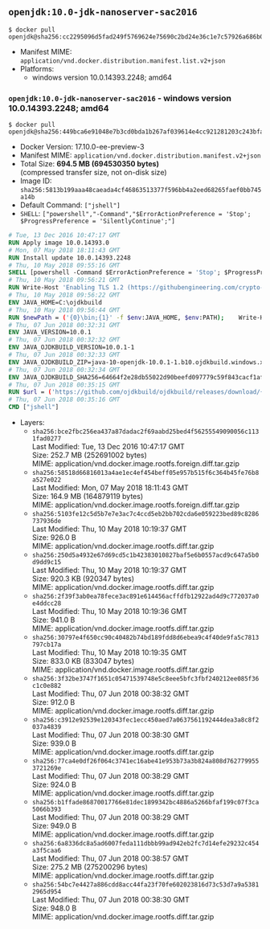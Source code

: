 ## `openjdk:10.0-jdk-nanoserver-sac2016`

```console
$ docker pull openjdk@sha256:cc2295096d5fad249f5769624e75690c2bd24e36c1e7c57926a686b09156eb3c
```

-	Manifest MIME: `application/vnd.docker.distribution.manifest.list.v2+json`
-	Platforms:
	-	windows version 10.0.14393.2248; amd64

### `openjdk:10.0-jdk-nanoserver-sac2016` - windows version 10.0.14393.2248; amd64

```console
$ docker pull openjdk@sha256:449bca6e91048e7b3cd0bda1b267af039614e4cc921281203c243bfa648ff804
```

-	Docker Version: 17.10.0-ee-preview-3
-	Manifest MIME: `application/vnd.docker.distribution.manifest.v2+json`
-	Total Size: **694.5 MB (694530350 bytes)**  
	(compressed transfer size, not on-disk size)
-	Image ID: `sha256:5813b199aaa48caeada4cf46863513377f596bb4a2eed68265faef0bb745a14b`
-	Default Command: `["jshell"]`
-	`SHELL`: `["powershell","-Command","$ErrorActionPreference = 'Stop'; $ProgressPreference = 'SilentlyContinue';"]`

```dockerfile
# Tue, 13 Dec 2016 10:47:17 GMT
RUN Apply image 10.0.14393.0
# Mon, 07 May 2018 18:11:43 GMT
RUN Install update 10.0.14393.2248
# Thu, 10 May 2018 09:55:16 GMT
SHELL [powershell -Command $ErrorActionPreference = 'Stop'; $ProgressPreference = 'SilentlyContinue';]
# Thu, 10 May 2018 09:56:21 GMT
RUN Write-Host 'Enabling TLS 1.2 (https://githubengineering.com/crypto-removal-notice/) ...'; 	$tls12RegBase = 'HKLM:\\SYSTEM\CurrentControlSet\Control\SecurityProviders\SCHANNEL\Protocols\TLS 1.2'; 	if (Test-Path $tls12RegBase) { throw ('"{0}" already exists!' -f $tls12RegBase) }; 	New-Item -Path ('{0}/Client' -f $tls12RegBase) -Force; 	New-Item -Path ('{0}/Server' -f $tls12RegBase) -Force; 	New-ItemProperty -Path ('{0}/Client' -f $tls12RegBase) -Name 'DisabledByDefault' -PropertyType DWORD -Value 0 -Force; 	New-ItemProperty -Path ('{0}/Client' -f $tls12RegBase) -Name 'Enabled' -PropertyType DWORD -Value 1 -Force; 	New-ItemProperty -Path ('{0}/Server' -f $tls12RegBase) -Name 'DisabledByDefault' -PropertyType DWORD -Value 0 -Force; 	New-ItemProperty -Path ('{0}/Server' -f $tls12RegBase) -Name 'Enabled' -PropertyType DWORD -Value 1 -Force
# Thu, 10 May 2018 09:56:22 GMT
ENV JAVA_HOME=C:\ojdkbuild
# Thu, 10 May 2018 09:56:44 GMT
RUN $newPath = ('{0}\bin;{1}' -f $env:JAVA_HOME, $env:PATH); 	Write-Host ('Updating PATH: {0}' -f $newPath); 	setx /M PATH $newPath;
# Thu, 07 Jun 2018 00:32:31 GMT
ENV JAVA_VERSION=10.0.1
# Thu, 07 Jun 2018 00:32:32 GMT
ENV JAVA_OJDKBUILD_VERSION=10.0.1-1
# Thu, 07 Jun 2018 00:32:33 GMT
ENV JAVA_OJDKBUILD_ZIP=java-10-openjdk-10.0.1-1.b10.ojdkbuild.windows.x86_64.zip
# Thu, 07 Jun 2018 00:32:34 GMT
ENV JAVA_OJDKBUILD_SHA256=64664f2e28db55022d90beefd097779c59f843cacf1afeed8a7456ee64c603f1
# Thu, 07 Jun 2018 00:35:15 GMT
RUN $url = ('https://github.com/ojdkbuild/ojdkbuild/releases/download/{0}/{1}' -f $env:JAVA_OJDKBUILD_VERSION, $env:JAVA_OJDKBUILD_ZIP); 	Write-Host ('Downloading {0} ...' -f $url); 	Invoke-WebRequest -Uri $url -OutFile 'ojdkbuild.zip'; 	Write-Host ('Verifying sha256 ({0}) ...' -f $env:JAVA_OJDKBUILD_SHA256); 	if ((Get-FileHash ojdkbuild.zip -Algorithm sha256).Hash -ne $env:JAVA_OJDKBUILD_SHA256) { 		Write-Host 'FAILED!'; 		exit 1; 	}; 		Write-Host 'Expanding ...'; 	Expand-Archive ojdkbuild.zip -DestinationPath C:\; 		Write-Host 'Renaming ...'; 	Move-Item 		-Path ('C:\{0}' -f ($env:JAVA_OJDKBUILD_ZIP -Replace '.zip$', '')) 		-Destination $env:JAVA_HOME 	; 		Write-Host 'Verifying install ...'; 	Write-Host '  java -version'; java -version; 	Write-Host '  javac -version'; javac -version; 		Write-Host 'Removing ...'; 	Remove-Item ojdkbuild.zip -Force; 		Write-Host 'Complete.';
# Thu, 07 Jun 2018 00:35:16 GMT
CMD ["jshell"]
```

-	Layers:
	-	`sha256:bce2fbc256ea437a87dadac2f69aabd25bed4f56255549090056c1131fad0277`  
		Last Modified: Tue, 13 Dec 2016 10:47:17 GMT  
		Size: 252.7 MB (252691002 bytes)  
		MIME: application/vnd.docker.image.rootfs.foreign.diff.tar.gzip
	-	`sha256:58518d66816013a4ae1ec4ef454beff05e957b515f6c364b45fe76b8a527e022`  
		Last Modified: Mon, 07 May 2018 18:11:43 GMT  
		Size: 164.9 MB (164879119 bytes)  
		MIME: application/vnd.docker.image.rootfs.foreign.diff.tar.gzip
	-	`sha256:5103fe12c5d5b7e7e3ac7c4ccd5eb2bb702cda6e059223bed89c8286737936de`  
		Last Modified: Thu, 10 May 2018 10:19:37 GMT  
		Size: 926.0 B  
		MIME: application/vnd.docker.image.rootfs.diff.tar.gzip
	-	`sha256:250d5a4932e67d69cd5c1b42383010827baf5e6b0557acd9c647a5b0d9dd9c15`  
		Last Modified: Thu, 10 May 2018 10:19:37 GMT  
		Size: 920.3 KB (920347 bytes)  
		MIME: application/vnd.docker.image.rootfs.diff.tar.gzip
	-	`sha256:2f39f3ab0ea78fece3ac891e614456acffdfb12922ad4d9c772037a0e4ddcc28`  
		Last Modified: Thu, 10 May 2018 10:19:36 GMT  
		Size: 941.0 B  
		MIME: application/vnd.docker.image.rootfs.diff.tar.gzip
	-	`sha256:30797e4f650cc90c40482b74bd189fdd8d6ebea9c4f40de9fa5c7813797cb17a`  
		Last Modified: Thu, 10 May 2018 10:19:35 GMT  
		Size: 833.0 KB (833047 bytes)  
		MIME: application/vnd.docker.image.rootfs.diff.tar.gzip
	-	`sha256:3f32be3747f1651c05471539748e5c8eee5bfc3fbf240212ee085f36c1c0e882`  
		Last Modified: Thu, 07 Jun 2018 00:38:32 GMT  
		Size: 912.0 B  
		MIME: application/vnd.docker.image.rootfs.diff.tar.gzip
	-	`sha256:c3912e92539e120343fec1ecc450aed7a0637561192444dea3a8c8f2037a4839`  
		Last Modified: Thu, 07 Jun 2018 00:38:30 GMT  
		Size: 939.0 B  
		MIME: application/vnd.docker.image.rootfs.diff.tar.gzip
	-	`sha256:77ca4e0df26f064c3741ec16abe41e953b73a3b824a808d7627799553721269e`  
		Last Modified: Thu, 07 Jun 2018 00:38:29 GMT  
		Size: 924.0 B  
		MIME: application/vnd.docker.image.rootfs.diff.tar.gzip
	-	`sha256:b1ffade86870017766e81dec1899342bc4886a5266bfaf199c07f3ca5066b393`  
		Last Modified: Thu, 07 Jun 2018 00:38:29 GMT  
		Size: 949.0 B  
		MIME: application/vnd.docker.image.rootfs.diff.tar.gzip
	-	`sha256:6a8336dc8a5ad6007feda111dbbb99ad942eb2fc7d14efe29232c454a3f5caa6`  
		Last Modified: Thu, 07 Jun 2018 00:38:57 GMT  
		Size: 275.2 MB (275200296 bytes)  
		MIME: application/vnd.docker.image.rootfs.diff.tar.gzip
	-	`sha256:54bc7e4427a886cdd8acc44fa23f70fe602023816d73c53d7a9a53812965d954`  
		Last Modified: Thu, 07 Jun 2018 00:38:30 GMT  
		Size: 948.0 B  
		MIME: application/vnd.docker.image.rootfs.diff.tar.gzip
